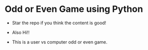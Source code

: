 # Odd or Even Game using Python

* Star the repo if you think the content is good!

* Also Hi!!

* This is a user vs computer odd or even game.
